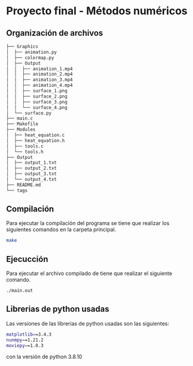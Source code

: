 # Proyecto final - Métodos numéricos

## Organización de archivos

```bash
├── Graphics
│  ├── animation.py
│  ├── colormap.py
│  ├── Output
│  │  ├── animation_1.mp4
│  │  ├── animation_2.mp4
│  │  ├── animation_3.mp4
│  │  ├── animation_4.mp4
│  │  ├── surface_1.png
│  │  ├── surface_2.png
│  │  ├── surface_3.png
│  │  └── surface_4.png
│  └── surface.py
├── main.c
├── Makefile
├── Modules
│  ├── heat_equation.c
│  ├── heat_equation.h
│  ├── tools.c
│  └── tools.h
├── Output
│  ├── output_1.txt
│  ├── output_2.txt
│  ├── output_3.txt
│  └── output_4.txt
├── README.md
└── tags
```

## Compilación

Para ejecutar la compilación del programa se tiene que realizar los siguientes comandos en la carpeta principal.

```bash
make
```

## Ejecucción

Para ejecutar el archivo compilado de tiene que realizar el siguiente comando.

```bash
./main.out
```

## Librerias de python usadas

Las versiones de las librerias de python usadas son las siguientes:

```bash
matplotlib==3.4.3
nunmpy==1.21.2
moviepy==1.0.3
```

con la versión de python 3.8.10
